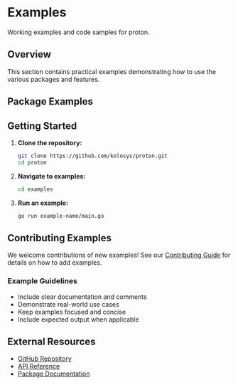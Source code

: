 # Examples

Working examples and code samples for proton.

## Overview

This section contains practical examples demonstrating how to use the various packages and features.

## Package Examples

## Getting Started

1. **Clone the repository:**

   ```bash
   git clone https://github.com/kolosys/proton.git
   cd proton
   ```

2. **Navigate to examples:**

   ```bash
   cd examples
   ```

3. **Run an example:**
   ```bash
   go run example-name/main.go
   ```

## Contributing Examples

We welcome contributions of new examples! See our [Contributing Guide](../guides/contributing.md) for details on how to add examples.

### Example Guidelines

- Include clear documentation and comments
- Demonstrate real-world use cases
- Keep examples focused and concise
- Include expected output when applicable

## External Resources

- [GitHub Repository](https://github.com/kolosys/proton)
- [API Reference](../api-reference/README.md)
- [Package Documentation](../packages/README.md)
